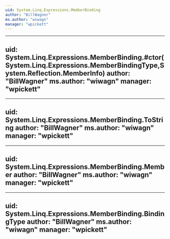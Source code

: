 ```yaml
---
uid: System.Linq.Expressions.MemberBinding
author: "BillWagner"
ms.author: "wiwagn"
manager: "wpickett"
---
```


---
uid: System.Linq.Expressions.MemberBinding.#ctor(System.Linq.Expressions.MemberBindingType,System.Reflection.MemberInfo)
author: "BillWagner"
ms.author: "wiwagn"
manager: "wpickett"
---

---
uid: System.Linq.Expressions.MemberBinding.ToString
author: "BillWagner"
ms.author: "wiwagn"
manager: "wpickett"
---

---
uid: System.Linq.Expressions.MemberBinding.Member
author: "BillWagner"
ms.author: "wiwagn"
manager: "wpickett"
---

---
uid: System.Linq.Expressions.MemberBinding.BindingType
author: "BillWagner"
ms.author: "wiwagn"
manager: "wpickett"
---

